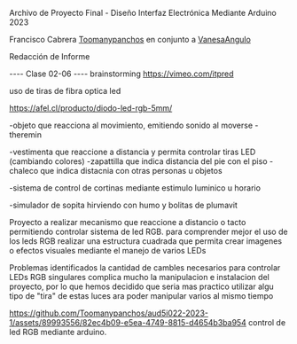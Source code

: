 Archivo de Proyecto Final - Diseño Interfaz Electrónica Mediante Arduino        2023

Francisco Cabrera [Toomanypanchos](https://github.com/Toomanypanchos)
en conjunto a [VanesaAngulo](https://github.com/VanesaAngulo) 

Redacción de Informe

---- Clase 02-06 ----
brainstorming
https://vimeo.com/itpred

uso de tiras de fibra optica led

https://afel.cl/producto/diodo-led-rgb-5mm/

-objeto que reacciona al movimiento, emitiendo sonido al moverse
-theremin

-vestimenta que reaccione a distancia y permita controlar tiras LED (cambiando colores)
  -zapattilla que indica distancia del pie con el piso
  -chaleco que indica distacnia con otras personas u objetos

-sistema de control de cortinas mediante estimulo luminico u horario 

-simulador de sopita hirviendo con humo y bolitas de plumavit 

Proyecto a realizar 
mecanismo que reaccione a distancio o tacto permitiendo controlar sistema de led RGB.
para comprender mejor el uso de los leds RGB realizar una estructura cuadrada que permita crear imagenes o efectos visuales mediante el manejo de varios LEDs

Problemas identificados 
la cantidad de cambles necesarios para controlar LEDs RGB singulares complica mucho la manipulacion e instalacion del proyecto, por lo que hemos decidido que seria mas practico utilizar algu tipo de "tira" de estas luces ara poder manipular varios al mismo tiempo 


https://github.com/Toomanypanchos/aud5i022-2023-1/assets/89993556/82ec4b09-e5ea-4749-8815-d4654b3ba954
control de led RGB mediante arduino.

